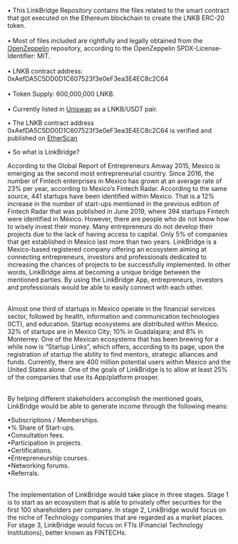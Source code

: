 • This LinkBridge Repository contains the files related to the smart contract that got executed on the Ethereum blockchain to create the LNKB ERC-20 token. <br /> <br />
• Most of files included are rightfully and legally obtained from the [OpenZeppelin](https://github.com/OpenZeppelin/openzeppelin-contracts/tree/master/contracts) repository, according to the OpenZeppelin SPDX-License-Identifier: MIT. <br /> <br />
• LNKB contract address: 0xAefDA5C5DD0D1C607523f3e0eF3ea3E4EC8c2C64 <br /> <br />
• Token Supply: 600,000,000 LNKB. <br /> <br />
• Currently listed in [Uniswap](https://app.uniswap.org/#/swap?inputCurrency=0xaefda5c5dd0d1c607523f3e0ef3ea3e4ec8c2c64&outputCurrency=0xdac17f958d2ee523a2206206994597c13d831ec7&chain=mainnet) as a LNKB/USDT pair.  <br />

• The LNKB contract address 0xAefDA5C5DD0D1C607523f3e0eF3ea3E4EC8c2C64 is verified and published on [EtherScan](https://etherscan.io/address/0xAefDA5C5DD0D1C607523f3e0eF3ea3E4EC8c2C64#code) <br /> 

• So what is LinkBridge?<br />

According to the Global Report of Entrepreneurs Amway 2015, Mexico is emerging as the second most entrepreneurial country. Since 2016, the number of Fintech enterprises in Mexico has grown at an average rate of 23% per year, according to Mexico’s Fintech Radar. According to the same source, 441 startups have been identified within Mexico. That is a 12% increase in the number of start-ups mentioned in the previous edition of Fintech Radar that was published in June 2019, where 394 startups Fintech were identified in Mexico. However, there are people who do not know how to wisely invest their money. Many entrepreneurs do not develop their projects due to the lack of having access to capital. Only 5% of companies that get established in Mexico last more than two years. LinkBridge is a Mexico-based registered company offering an ecosystem aiming at connecting entrepreneurs, investors and professionals dedicated to increasing the chances of projects to be successfully implemented. In other words, LinkBridge aims at becoming a unique bridge between the mentioned parties. By using the LinkBridge App, entrepreneurs, investors and professionals would be able to easily connect with each other.  <br /> <br />

Almost one third of startups in Mexico operate in the financial services sector, followed by health, information and communication technologies (ICT), and education. Startup ecosystems are  distributed within Mexico. 32% of startups are in Mexico City; 10% in Guadalajara; and 8% in Monterrey. One of the Mexican ecosystems that has been brewing for a while now is “Startup Links”, which offers, according to its page, upon the registration of startup the ability to find mentors, strategic alliances and funds. Currently, there are 400 million potential users within Mexico and the United States alone. One of the goals of LinkBridge is to allow at least 25% of the companies that use its App/platform prosper. <br /> <br />

By helping different stakeholders accomplish the mentioned goals, LinkBridge would be able to generate income through the following means: <br />

•Subscriptions / Memberships. <br />
•% Share of Start-ups. <br />
•Consultation fees. <br />
•Participation in projects. <br />
•Certifications. <br />
•Entrepreneurship courses. <br />
•Networking forums. <br />
•Referrals. <br /> <br />

The implementation of LinkBridge would take place in three stages. Stage 1 is to start as an ecosystem that is able to privately offer securities for the first 100 shareholders per company. In stage 2, LinkBridge would focus on the niche of Technology companies that are regarded as a market places. For stage 3, LinkBridge would focus on FTIs (Financial Technology Institutions), better known as FINTECHs.
